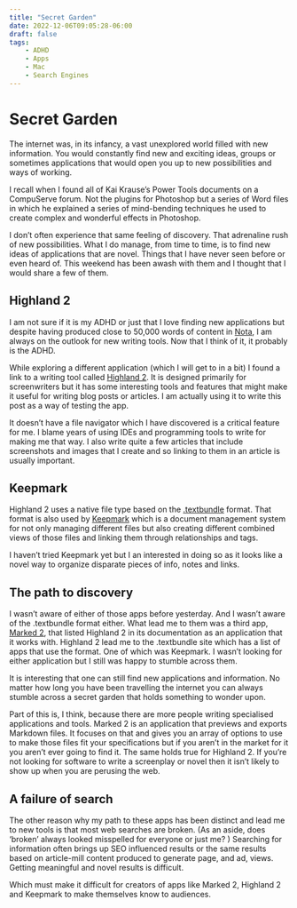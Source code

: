 ```yaml
---
title: "Secret Garden"
date: 2022-12-06T09:05:28-06:00
draft: false
tags:
    - ADHD
    - Apps
    - Mac
    - Search Engines
---
```



# Secret Garden
The internet was, in its infancy, a vast unexplored world filled with new information. You would constantly find new and exciting ideas, groups or  sometimes applications that would open you up to new possibilities and ways of working. 

I recall when I found all of Kai Krause’s Power Tools documents on a CompuServe forum. Not the plugins for Photoshop but a series of Word files in which he explained a series of mind-bending techniques he used to create complex and wonderful effects in Photoshop.

I don’t often experience that same feeling of discovery. That adrenaline rush of new possibilities. What I do manage, from time to time, is to find new ideas of applications that are novel. Things that I have never seen before or even heard of. This weekend has been awash with them and I thought that I would share a few of them.

## Highland 2
I am not sure if it is my ADHD or just that I love finding new applications but despite having produced close to 50,000 words of content in [Nota](https://nota.md), I am always on the outlook for new writing tools. Now that I think of it, it probably is the ADHD.

While exploring a different application (which I will get to in a bit) I found a link to a writing tool called [Highland 2](https://highland2.app/). It is designed primarily for screenwriters but it has some interesting tools and features that might make it useful for writing blog posts or articles. I am actually using it to write this post as a way of testing the app. 

It doesn’t have a file navigator which I have discovered is a critical feature for me. I blame years of using IDEs and programming tools to write for making me that way. I also write quite a few articles that include screenshots and images that I create and so linking to them in an article is usually important. 

## Keepmark
Highland 2 uses a native file type based on the [.textbundle](http://textbundle.org/) format. That format is also used by [Keepmark](https://keepmark.io) which is a document management system for not only managing different files but also creating different combined views of those files and linking them through relationships and tags. 

I haven’t tried Keepmark yet but I an interested in doing so as it looks like a novel way to organize disparate pieces of info, notes and links. 

## The path to discovery
I wasn’t aware of either of those apps before yesterday. And I wasn’t aware of the .textbundle format either. What lead me to them was a third app, [Marked 2](https://marked2app.com), that listed Highland 2 in its documentation as an application that it works with. Highland 2 lead me to the .textbundle site which has a list of apps that use the format. One of which was Keepmark. I wasn’t looking for either application but I still was happy to stumble across them.

It is interesting that one can still find new applications and information. No matter how long you have been travelling the internet you can always stumble across a secret garden that holds something to wonder upon. 

Part of this is, I think, because there are more people writing specialised applications and tools. Marked 2 is an application that previews and exports Markdown files. It focuses on that and gives you an array of options to use to make those files fit your specifications but if you aren’t in the market for it you aren’t ever going to find it. The same holds true for Highland 2. If you’re not looking for software to write a screenplay or novel then it isn’t likely to show up when you are perusing the web. 

## A failure of search
The other reason why my path to these apps has been distinct and lead me to new tools is that most web searches are broken. (As an aside, does ‘broken’ always looked misspelled for everyone or just me? ) Searching for information often brings up SEO influenced results or the same results based on article-mill content produced to generate page, and ad, views. Getting meaningful and novel results is difficult. 

Which must make it difficult for creators of apps like Marked 2, Highland 2 and Keepmark to make themselves know to audiences. 
